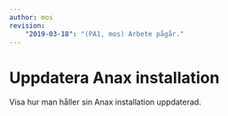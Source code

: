 ```yaml
---
author: mos
revision:
    "2019-03-18": "(PA1, mos) Arbete pågår."
---
```

Uppdatera Anax installation
===========================

Visa hur man håller sin Anax installation uppdaterad.
